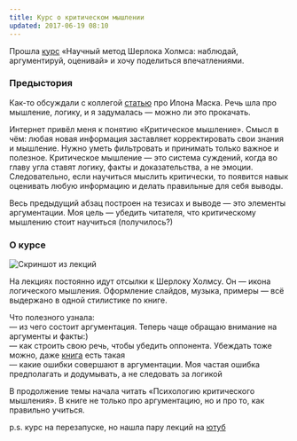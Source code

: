 ```yaml
---
title: Курс о критическом мышлении
updated: 2017-06-19 08:10
---
```


Прошла [курс](http://universarium.org/course/620) «Научный метод Шерлока Холмса: наблюдай, аргументируй, оценивай» и хочу поделиться впечатлениями.

### Предыстория
Как-то обсуждали с коллегой [статью](http://waitbutwhy.com/2015/11/the-cook-and-the-chef-musks-secret-sauce.html) про Илона Маска. Речь шла про мышление, логику, и я задумалась — можно ли это прокачать. 

Интернет привёл меня к понятию «Критическое мышление». Смысл в чём: любая новая информация заставляет корректировать свои знания и мышление. Нужно уметь фильтровать и принимать только важное и полезное. Критическое мышление — это система суждений, когда во главу угла ставят логику, факты и доказательства, а не эмоции. Следовательно, если научиться мыслить критически, то появится навык оценивать любую информацию и делать правильные для себя выводы.

Весь предыдущий абзац построен на тезисах и выводе — это элементы аргументации. Моя цель — убедить читателя, что критическому мышлению стоит научиться (получилось?)

### О курсе
![Скриншот из лекций]({{site.baseurl}}/assets/sherlock_screenshot.png)

На лекциях постоянно идут отсылки к Шерлоку Холмсу. Он — икона логического мышления. Оформление слайдов, музыка, примеры — всё выдержано в одной стилистике по книге.

Что полезного узнала: <br/>
— из чего состоит аргументация. Теперь чаще обращаю внимание на аргументы и факты:) <br/>
— как строить свою речь, чтобы убедить оппонента. Убеждать тоже можно, даже [книга](http://www.ozon.ru/context/detail/id/4867943/ "Книга «Убеждай и побеждай» на Озоне") есть такая <br/>
— какие ошибки совершают в аргументации. Моя частая ошибка предполагать и додумывать, а не следовать за логикой

В продолжение темы начала читать «Психологию критического мышления». В книге не только про аргументацию, но и про то, как правильно учиться.

p.s. курс на перезапуске, но нашла пару лекций на [ютуб](https://www.youtube.com/playlist?list=PLZI9Tcl6CrejjJdASabZ4GABNAICRtdhT) 
